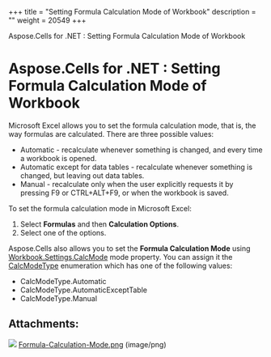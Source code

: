 +++
title = "Setting Formula Calculation Mode of Workbook" 
description = "" 
weight = 20549 
+++

Aspose.Cells for .NET : Setting Formula Calculation Mode of Workbook  

# Aspose.Cells for .NET : Setting Formula Calculation Mode of Workbook


Microsoft Excel allows you to set the formula calculation mode, that is, the way formulas are calculated. There are three possible values:

*   Automatic - recalculate whenever something is changed, and every time a workbook is opened.
*   Automatic except for data tables - recalculate whenever something is changed, but leaving out data tables.
*   Manual - recalculate only when the user explicitly requests it by pressing F9 or CTRL+ALT+F9, or when the workbook is saved.

To set the formula calculation mode in Microsoft Excel:

1.  Select **Formulas** and then **Calculation Options**.
2.  Select one of the options.

Aspose.Cells also allows you to set the **Formula Calculation Mode** using [Workbook.Settings.CalcMode](https://apireference.aspose.com/net/cells/aspose.cells/workbooksettings/properties/calcmode) mode property. You can assign it the [CalcModeType](https://apireference.aspose.com/net/cells/aspose.cells/calcmodetype) enumeration which has one of the following values:

*   CalcModeType.Automatic
*   CalcModeType.AutomaticExceptTable
*   CalcModeType.Manual

## Attachments:

![](https://docs2.aspose.com/cells/net/images/icons/bullet_blue.gif) [Formula-Calculation-Mode.png](https://docs2.aspose.com/cells/net/attachments/5017552/5112509.png) (image/png)  

